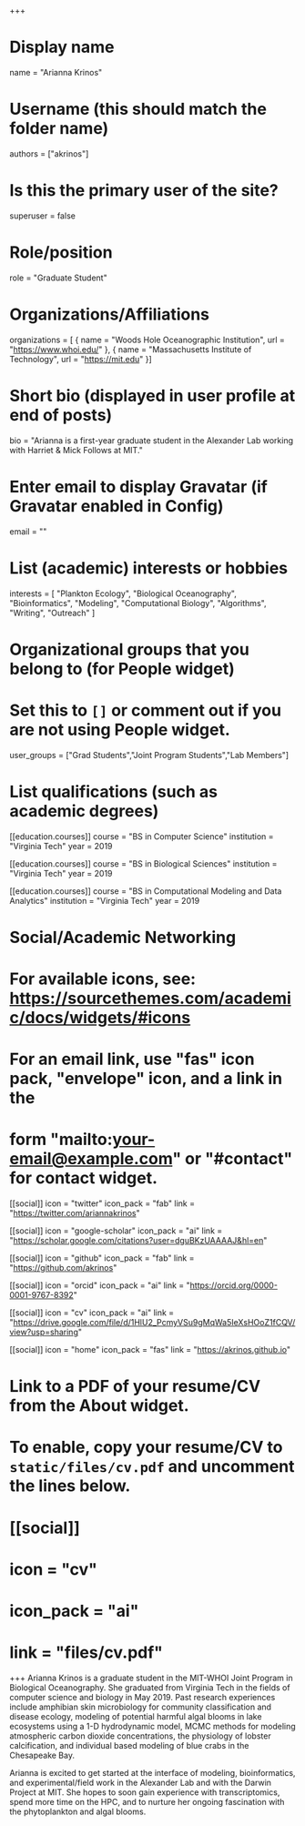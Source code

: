 +++
# Display name
name = "Arianna Krinos"

# Username (this should match the folder name)
authors = ["akrinos"]

# Is this the primary user of the site?
superuser = false

# Role/position
role = "Graduate Student"

# Organizations/Affiliations
organizations = [ { name = "Woods Hole Oceanographic Institution", url = "https://www.whoi.edu/" },
				  { name = "Massachusetts Institute of Technology", url = "https://mit.edu" }]

# Short bio (displayed in user profile at end of posts)
bio = "Arianna is a first-year graduate student in the Alexander Lab working with Harriet & Mick Follows at MIT."

# Enter email to display Gravatar (if Gravatar enabled in Config)
email = ""

# List (academic) interests or hobbies
interests = [
  "Plankton Ecology",
  "Biological Oceanography",
  "Bioinformatics",
  "Modeling",
  "Computational Biology",
  "Algorithms",
  "Writing",
  "Outreach"
]

# Organizational groups that you belong to (for People widget)
#   Set this to `[]` or comment out if you are not using People widget.
user_groups = ["Grad Students","Joint Program Students","Lab Members"]

# List qualifications (such as academic degrees)
[[education.courses]]
  course = "BS in Computer Science"
  institution = "Virginia Tech"
  year = 2019

[[education.courses]]
  course = "BS in Biological Sciences"
  institution = "Virginia Tech"
  year = 2019

[[education.courses]]
  course = "BS in Computational Modeling and Data Analytics"
  institution = "Virginia Tech"
  year = 2019

# Social/Academic Networking
# For available icons, see: https://sourcethemes.com/academic/docs/widgets/#icons
#   For an email link, use "fas" icon pack, "envelope" icon, and a link in the
#   form "mailto:your-email@example.com" or "#contact" for contact widget.

[[social]]
  icon = "twitter"
  icon_pack = "fab"
  link = "https://twitter.com/ariannakrinos"

[[social]]
  icon = "google-scholar"
  icon_pack = "ai"
  link = "https://scholar.google.com/citations?user=dguBKzUAAAAJ&hl=en"

[[social]]
  icon = "github"
  icon_pack = "fab"
  link = "https://github.com/akrinos"

[[social]]
  icon = "orcid"
  icon_pack = "ai"
  link = "https://orcid.org/0000-0001-9767-8392"

[[social]]
  icon = "cv"
  icon_pack = "ai"
  link = "https://drive.google.com/file/d/1HlU2_PcmyVSu9gMqWa5IeXsHOoZ1fCQV/view?usp=sharing"

[[social]]
  icon = "home"
  icon_pack = "fas"
  link = "https://akrinos.github.io"


# Link to a PDF of your resume/CV from the About widget.
# To enable, copy your resume/CV to `static/files/cv.pdf` and uncomment the lines below.
# [[social]]
#   icon = "cv"
#   icon_pack = "ai"
#   link = "files/cv.pdf"

+++
Arianna Krinos is a graduate student in the MIT-WHOI Joint Program in Biological Oceanography. She graduated from Virginia Tech in the fields
of computer science and biology in May 2019. Past research experiences include amphibian skin microbiology for community classification and
disease ecology, modeling of potential harmful algal blooms in lake ecosystems using a 1-D hydrodynamic model, MCMC methods for modeling
atmospheric carbon dioxide concentrations, the physiology of lobster calcification, and individual based modeling of blue crabs in the Chesapeake Bay.

Arianna is excited to get started at the interface of modeling, bioinformatics, and experimental/field work in the Alexander Lab and with the Darwin
Project at MIT. She hopes to soon gain experience with transcriptomics, spend more time on the HPC, and to nurture her ongoing fascination with
the phytoplankton and algal blooms.
